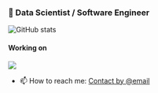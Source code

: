 ### 👋 Data Scientist / Software Engineer 

![GitHub stats](https://github-readme-stats.vercel.app/api?username=ogabrielluiz&count_private=true&show_icons=true&theme=dracula&include_all_commits=true&hide=stars,contribs)

#### Working on

<a href="https://github.com/Hugging-Face-Supporter/tftokenizers">
  <img align="center" src="https://github-readme-stats.vercel.app/api/pin/?username=logspace-ai&repo=langflow&theme=dracula" />
</a>

- 📫 How to reach me: <a href="mailto:gabriel@logspace.ai?subject=GH%3A%20Outreach">Contact by @email</a>

<!--
**ogabrielluiz/ogabrielluiz** is a ✨ _special_ ✨ repository because its `README.md` (this file) appears on your GitHub profile.

Here are some ideas to get you started:

- 🔭 I’m currently working on ...
- 🌱 I’m currently learning ...
- 👯 I’m looking to collaborate on ...
- 🤔 I’m looking for help with ...
- 💬 Ask me about ...
- 📫 How to reach me: ...
- 😄 Pronouns: ...
- ⚡ Fun fact: ...
-->
